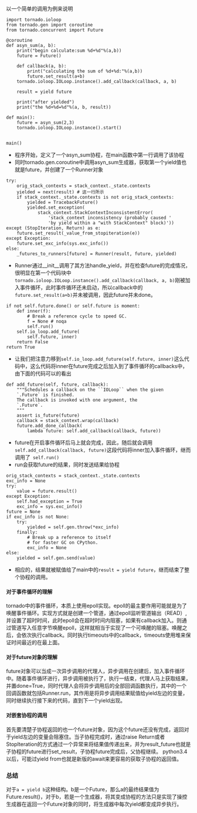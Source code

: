 以一个简单的调用为例来说明
```
import tornado.ioloop
from tornado.gen import coroutine
from tornado.concurrent import Future

@coroutine
def asyn_sum(a, b):
    print("begin calculate:sum %d+%d"%(a,b))
    future = Future()

    def callback(a, b):
        print("calculating the sum of %d+%d:"%(a,b))
        future.set_result(a+b)
    tornado.ioloop.IOLoop.instance().add_callback(callback, a, b)

    result = yield future

    print("after yielded")
    print("the %d+%d=%d"%(a, b, result))

def main():
    future = asyn_sum(2,3)
    tornado.ioloop.IOLoop.instance().start()


main()

```
- 程序开始，定义了一个asyn_sum协程，在main函数中第一行调用了该协程
- 同时tornado.gen.coroutine中调用asyn_sum生成器，获取第一个yield值也就是future，并创建了一个Runner对象
```
try:
    orig_stack_contexts = stack_context._state.contexts
    yielded = next(result) # 这一行所示
    if stack_context._state.contexts is not orig_stack_contexts:
        yielded = TracebackFuture()
        yielded.set_exception(
            stack_context.StackContextInconsistentError(
                'stack_context inconsistency (probably caused '
                'by yield within a "with StackContext" block)'))
except (StopIteration, Return) as e:
    future.set_result(_value_from_stopiteration(e))
except Exception:
    future.set_exc_info(sys.exc_info())
else:
    _futures_to_runners[future] = Runner(result, future, yielded)
```
- Runner通过__init__调用了其方法handle_yield，并在检查future的完成情况，很明显在第一个代码块中`tornado.ioloop.IOLoop.instance().add_callback(callback, a, b)`刚被加入事件循环，此时事件循环还未启动，所以callback中的`future.set_result(a+b)`并未被调用，因此future并未done。
```
if not self.future.done() or self.future is moment:
    def inner(f):
        # Break a reference cycle to speed GC.
        f = None # noqa
        self.run()
    self.io_loop.add_future(
        self.future, inner)
    return False
return True
```
- 让我们把注意力移到`self.io_loop.add_future(self.future, inner)`这么代码中，这么代码将inner在future完成之后加入到了事件循环的callbacks中，由下面的代码可以的看出
```
def add_future(self, future, callback):
    """Schedules a callback on the ``IOLoop`` when the given
    `.Future` is finished.
    The callback is invoked with one argument, the
    `.Future`.
    """
    assert is_future(future)
    callback = stack_context.wrap(callback)
    future.add_done_callback(
        lambda future: self.add_callback(callback, future))
```
- future在开启事件循环后马上就会完成，因此，随后就会调用`self.add_callback(callback, future)`这段代码将inner加入事件循环，继而调用了` self.run()`
- run会获取future的结果，同时发送结果给协程
```
orig_stack_contexts = stack_context._state.contexts
exc_info = None
try:
    value = future.result()
except Exception:
    self.had_exception = True
    exc_info = sys.exc_info()
future = None
if exc_info is not None:
    try:
        yielded = self.gen.throw(*exc_info)
    finally:
        # Break up a reference to itself
        # for faster GC on CPython.
        exc_info = None
else:
    yielded = self.gen.send(value)
```
- 相应的，结果就被赋值给了main中的`result = yield future`，继而结束了整个协程的调用。

#### 对于事件循环的理解
tornado中的事件循环，本质上使用epoll实现。epoll的最主要作用可能就是为了唤醒事件循环。实现方式就是创建一个管道，通过epoll监听管道输出（READ）,并设置了超时时间，此时epoll会在超时时间内阻塞，如果有callback加入。则通过管道写入任意字节唤醒epoll，这样就相当于实现了一个可唤醒的阻塞。唤醒之后，会依次执行callback。同时执行timeouts中的callback，timeouts使用堆来保证时间最近的在最上面。

#### 对于future对象的理解
future对象可以当成一次异步调用的代理人，异步调用在创建后，加入事件循环中。随着事件循环进行，异步调用被执行了，执行一结束，代理人马上获取结果，并置done=True，同时代理人会将异步调用后的全部回调函数执行，其中的一个回调函数就包括Runner.run，其作用是将异步调用结果赋值给yield左边的变量，同时继续执行接下来的代码，直到下一个yield出现。

#### 对嵌套协程的调用
首先要清楚子协程返回的也一个future对象，因为这个future还没有完成，返回对于yield左边的变量会阻塞住。当子协程完成时，通过raise Return或者StopIteration的方式通过一个异常来将结果值传递出来，并为result_future也就是子协程的future进行set_result，子协程future完成后，父协程继续。
python3.4以后，可能过yield from也就是新版的await来更容易的获取子协程的返回值。

### 总结
对于`a = yield b`这种结构。b是一个Future，那么a的最终结果值为Future.result()，对于b，若是一个生成器，将其变成协程的方法只是实现了操控生成器在返回一个Future对象的同时，将生成器中每次yield都变成异步执行。

[comment]: <tags> (tornado)
[comment]: <description> (tornado协程实现)
[comment]: <title> (tornado-协程实现过程)
[comment]: <author> (夏洛之枫)